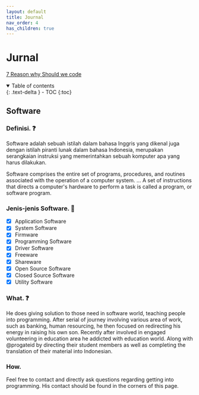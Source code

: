 ```yaml
---
layout: default
title: Journal
nav_order: 4
has_children: true
---
```


# Jurnal

[7 Reason why Should we code](https://docs.python.org/3/)


<details open markdown="block">
  <summary>
    Table of contents
  </summary>
  {: .text-delta }
- TOC
{:toc}
</details>

## Software
### Definisi. ❓
Software adalah sebuah istilah dalam bahasa Inggris yang dikenal juga dengan istilah piranti lunak dalam bahasa Indonesia, merupakan serangkaian instruksi yang memerintahkan sebuah komputer apa yang harus dilakukan.

Software comprises the entire set of programs, procedures, and routines associated with the operation of a computer system. ... A set of instructions that directs a computer's hardware to perform a task is called a program, or software program.

### Jenis-jenis Software. 📍
- [x] Application Software
- [x] System Software
- [x] Firmware
- [x] Programming Software
- [x] Driver Software
- [x] Freeware
- [x] Shareware
- [x] Open Source Software
- [x] Closed Source Software
- [x] Utility Software

### What. ❓
He does giving solution to those need in software world, teaching people into programming.
After serial of journey involving various area of work, such as banking, human resourcing, he then focused on redirecting his energy in raising his own son.
Recently after involved in engaged volunteering in education area he addicted with education world.
Along with @progateid by directing their student members as well as completing the translation of their material into Indonesian.

### How.
Feel free to contact and directly ask questions regarding getting into programming. His contact should be found in the corners of this page.
